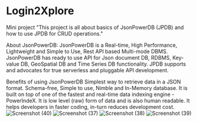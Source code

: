 # Login2Xplore
Mini project
"This project is all about basics of JsonPowerDB (JPDB) and how to use JPDB for CRUD operations."


About JsonPowerDB:
JsonPowerDB is a Real-time, High Performance, Lightweight and Simple to Use, Rest API based Multi-mode DBMS. JsonPowerDB has ready to use API for Json document DB, RDBMS, Key-value DB, GeoSpatial DB and Time Series DB functionality. JPDB supports and advocates for true serverless and pluggable API development.



Benefits of using JsonPowerDB
Simplest way to retrieve data in a JSON format.
Schema-free, Simple to use, Nimble and In-Memory database.
It is built on top of one of the fastest and real-time data indexing engine - PowerIndeX.
It is low level (raw) form of data and is also human readable.
It helps developers in faster coding, in-turn reduces development cost.
![Screenshot (40)](https://user-images.githubusercontent.com/90211410/178808503-5622e20a-ced8-4239-8f85-2c3e9825926b.png)
![Screenshot (37)](https://user-images.githubusercontent.com/90211410/178807990-6fbd4818-57ad-4c51-8e22-8393b5c0881c.png)
![Screenshot (38)](https://user-images.githubusercontent.com/90211410/178808004-8ff4827a-234e-448c-9962-9a87f2c21323.png)
![Screenshot (39)](https://user-images.githubusercontent.com/90211410/178808013-6b3f5ba7-0e17-45b6-a204-76256df3c474.png)
